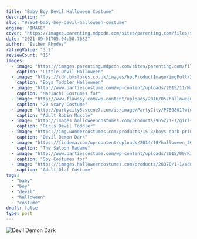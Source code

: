```yaml
---
title: "Baby Boy Devil Halloween Costume"
description: ""
slug: "97864-baby-boy-devil-halloween-costume"
engine: "IMAGE"
cover: "https://images.parenting.mdpcdn.com/sites/parenting.com/files/styles/facebook_og_image/public/2-P1008COS_Devil_A.jpg.jpg?itok=0QCwJ6VQ"
date: "2021-09-01T05:04:58.768Z"
author: "Esther Rhodes"
ratingValue: "3.2"
reviewCount: "15"
images:
  - image: "https://images.parenting.mdpcdn.com/sites/parenting.com/files/styles/facebook_og_image/public/2-P1008COS_Devil_A.jpg.jpg?itok=0QCwJ6VQ"
    caption: "Little Devil Halloween"
  - image: "https://cdn.bmstores.co.uk/images/hpcProductImage/imgFull/337029-boys-toddler-outfit-halloween-costume-bat.jpg"
    caption: "Boys Toddler Halloween"
  - image: "http://www.partiescostume.com/wp-content/uploads/2015/11/Mariachi-Costume-for-Baby.jpg"
    caption: "Mariachi Costumes for"
  - image: "http://www.flawssy.com/wp-content/uploads/2016/05/halloween-costumes-scary-nurse-and-Bloodthirsty-Doctor.jpg"
    caption: "20 Scary Costume"
  - image: "http://partycity5.scene7.com/is/image/PartyCity/P750801?wid=400"
    caption: "Adult Robin Muscle"
  - image: "http://images.halloweencostumes.com/products/9652/1-1/girls-toddler-devil-costume.jpg"
    caption: "Girls Devil Toddler"
  - image: "https://img.wondercostumes.com/products/15-3/boys-dark-prince-costume.jpg"
    caption: "Devil Demon Dark"
  - image: "https://findema.com/wp-content/uploads/2014/10/halloween_2014_22783.jpeg"
    caption: "The Saloon Madame"
  - image: "http://www.partiescostume.com/wp-content/uploads/2015/09/Kids-Spy-Costumes.jpg"
    caption: "Spy Costumes for"
  - image: "https://images.halloweencostumes.com/products/28370/1-1/adult-olaf-costume.jpg"
    caption: "Adult Olaf Costume"
tags:
  - "baby"
  - "boy"
  - "devil"
  - "halloween"
  - "costume"
draft: false
type: post
---
```



![Devil Demon Dark](https://img.wondercostumes.com/products/15-3/boys-dark-prince-costume.jpg "Devil Demon Dark")


<!--inArticleAds-->

<!--galleryOne-->


<!--inArticleAds-->

<!--galleryTwo-->


<!--galleryThree-->

